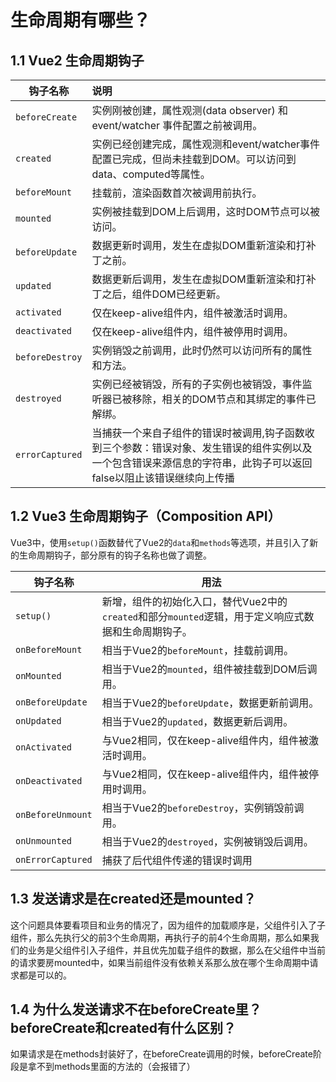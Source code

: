 # 生命周期有哪些？

## 1.1 Vue2 生命周期钩子

| 钩子名称            | 说明                                                                                   |
| --------------- | :----------------------------------------------------------------------------------- |
| `beforeCreate`  | 实例刚被创建，属性观测(data observer) 和 event/watcher 事件配置之前被调用。                                |
| `created`       | 实例已经创建完成，属性观测和event/watcher事件配置已完成，但尚未挂载到DOM。可以访问到data、computed等属性。                  |
| `beforeMount`   | 挂载前，渲染函数首次被调用前执行。                                                                    |
| `mounted`       | 实例被挂载到DOM上后调用，这时DOM节点可以被访问。                                                          |
| `beforeUpdate`  | 数据更新时调用，发生在虚拟DOM重新渲染和打补丁之前。                                                          |
| `updated`       | 数据更新后调用，发生在虚拟DOM重新渲染和打补丁之后，组件DOM已经更新。                                                |
| `activated`     | 仅在keep-alive组件内，组件被激活时调用。                                                            |
| `deactivated`   | 仅在keep-alive组件内，组件被停用时调用。                                                            |
| `beforeDestroy` | 实例销毁之前调用，此时仍然可以访问所有的属性和方法。                                                           |
| `destroyed`     | 实例已经被销毁，所有的子实例也被销毁，事件监听器已被移除，相关的DOM节点和其绑定的事件已解绑。                                     |
| `errorCaptured` | 当捕获一个来自子组件的错误时被调用,钩子函数收到三个参数：错误对象、发生错误的组件实例以及一个包含错误来源信息的字符串，此钩子可以返回false以阻止该错误继续向上传播 |

## 1.2 Vue3 生命周期钩子（Composition API）

Vue3中，使用`setup()`函数替代了Vue2的`data`和`methods`等选项，并且引入了新的生命周期钩子，部分原有的钩子名称也做了调整。

| 钩子名称              | 用法                                                            |
| ----------------- | ------------------------------------------------------------- |
| `setup()`         | 新增，组件的初始化入口，替代Vue2中的`created`和部分`mounted`逻辑，用于定义响应式数据和生命周期钩子。 |
| `onBeforeMount`   | 相当于Vue2的`beforeMount`，挂载前调用。                                  |
| `onMounted`       | 相当于Vue2的`mounted`，组件被挂载到DOM后调用。                               |
| `onBeforeUpdate`  | 相当于Vue2的`beforeUpdate`，数据更新前调用。                               |
| `onUpdated`       | 相当于Vue2的`updated`，数据更新后调用。                                    |
| `onActivated`     | 与Vue2相同，仅在keep-alive组件内，组件被激活时调用。                             |
| `onDeactivated`   | 与Vue2相同，仅在keep-alive组件内，组件被停用时调用。                             |
| `onBeforeUnmount` | 相当于Vue2的`beforeDestroy`，实例销毁前调用。                              |
| `onUnmounted`     | 相当于Vue2的`destroyed`，实例被销毁后调用。                                 |
| `onErrorCaptured` | 捕获了后代组件传递的错误时调用                                               |

## 1.3 发送请求是在created还是mounted？

这个问题具体要看项目和业务的情况了，因为组件的加载顺序是，父组件引入了子组件，那么先执行父的前3个生命周期，再执行子的前4个生命周期，那么如果我们的业务是父组件引入子组件，并且优先加载子组件的数据，那么在父组件中当前的请求要房mounted中，如果当前组件没有依赖关系那么放在哪个生命周期中请求都是可以的。

## 1.4 为什么发送请求不在beforeCreate里？beforeCreate和created有什么区别？

如果请求是在methods封装好了，在beforeCreate调用的时候，beforeCreate阶段是拿不到methods里面的方法的（会报错了）